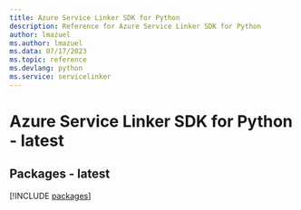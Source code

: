 ```yaml
---
title: Azure Service Linker SDK for Python
description: Reference for Azure Service Linker SDK for Python
author: lmazuel
ms.author: lmazuel
ms.data: 07/17/2023
ms.topic: reference
ms.devlang: python
ms.service: servicelinker
---
```

# Azure Service Linker SDK for Python - latest
## Packages - latest
[!INCLUDE [packages](service-linker-index.md)]